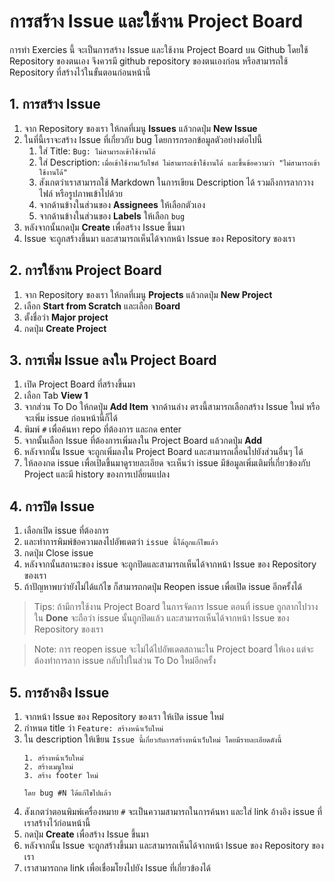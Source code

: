 
# การสร้าง Issue และใช้งาน Project Board

การทำ Exercies นี้ จะเป็นการสร้าง Issue และใช้งาน Project Board บน Github โดยใช้ Repository ของตนเอง จึงควรมี github repository ของตนเองก่อน หรือสามารถใช้ Repository ที่สร้างไว้ในขั้นตอนก่อนหน้านี้

## 1. การสร้าง Issue

1. จาก Repository ของเรา ให้กดที่เมนู **Issues** แล้วกดปุ่ม **New Issue**
2. ในที่นี้เราจะสร้าง Issue ที่เกี่ยวกับ bug โดยการกรอกข้อมูลตัวอย่างต่อไปนี้
   1. ใส่ Title: `Bug: ไม่สามารถเข้าใช้งานได้`
   2. ใส่ Description: `เมื่อเข้าใช้งานเว็บไซต์ ไม่สามารถเข้าใช้งานได้ และขึ้นข้อความว่า "ไม่สามารถเข้าใช้งานได้"`
   3. สังเกตว่าเราสามารถใช้ Markdown ในการเขียน Description ได้ รวมถึงการลากวางไฟล์ หรือรูปภาพเข้าไปด้วย
   4. จากด้านข้างในส่วนของ **Assignees** ให้เลือกตัวเอง
   5. จากด้านข้างในส่วนของ **Labels** ให้เลือก `bug`
3. หลังจากนั้นกดปุ่ม **Create** เพื่อสร้าง Issue ขึ้นมา
4. Issue จะถูกสร้างขึ้นมา และสามารถเห็นได้จากหน้า Issue ของ Repository ของเรา

## 2. การใช้งาน Project Board

1. จาก Repository ของเรา ให้กดที่เมนู **Projects** แล้วกดปุ่ม **New Project**
2. เลือก **Start from Scratch** และเลือก **Board**
3. ตั้งชื่อว่า **Major project**
4. กดปุ่ม **Create Project** 

## 3. การเพิ่ม Issue ลงใน Project Board   

1. เปิด Project Board ที่สร้างขึ้นมา
2. เลือก Tab **View 1**
3. จากส่วน To Do ให้กดปุ่ม **Add Item** จากด้านล่าง ตรงนี้สามารถเลือกสร้าง Issue ใหม่ หรือจะเพิ่ม issue ก่อนหน้านี้ก็ได้ 
4. พิมพ์ `#` เพื่อค้นหา repo ที่ต้องการ และกด enter
5. จากนั้นเลือก Issue ที่ต้องการเพิ่มลงใน Project Board แล้วกดปุ่ม **Add**
6. หลังจากนั้น Issue จะถูกเพิ่มลงใน Project Board และสามารถเลื่อนไปยังส่วนอื่นๆ ได้
7. ให้ลองกด issue เพื่อเปิดขึ้นมาดูรายละเอียด จะเห็นว่า issue มีข้อมูลเพิ่มเติมที่เกี่ยวข้องกับ Project และมี history ของการเปลี่ยนแปลง  

## 4. การปิด Issue 

1. เลือกเปิด issue ที่ต้องการ
2. และทำการพิมพ์ข้อความลงไปอัพเดตว่า `issue นี้ได้ถูกแก้ไขแล้ว`
3. กดปุ่ม Close issue 
4. หลังจากนั้นสถานะของ issue จะถูกปิดและสามารถเห็นได้จากหน้า Issue ของ Repository ของเรา 
5. ถ้าปัญหาพบว่ายังไม่ได้แก้ไข ก็สามารถกดปุ่ม Reopen issue เพื่อเปิด issue อีกครั้งได้

> Tips: ถ้ามีการใช้งาน Project Board ในการจัดการ Issue ตอนที่ issue ถูกลากไปวางใน **Done** จะถือว่า issue นั้นถูกปิดแล้ว และสามารถเห็นได้จากหน้า Issue ของ Repository ของเรา

> Note: การ reopen issue จะไม่ได้ไปอัพเดตสถานะใน Project board ให้เอง แต่จะต้องทำการลาก issue กลับไปในส่วน To Do ใหม่อีกครั้ง

## 5. การอ้างอิง Issue 

1. จากหน้า Issue ของ Repository ของเรา ให้เปิด issue ใหม่
2. กำหนด title ว่า `Feature: สร้างหน้าเว็บใหม่`
3. ใน description ให้เขียน `Issue นี้เกี่ยวกับการสร้างหน้าเว็บใหม่ โดยมีรายละเอียดดังนี้`
   ```
   1. สร้างหน้าเว็บใหม่
   2. สร้างเมนูใหม่
   3. สร้าง footer ใหม่

   โดย bug #N ได้แก้ไขไปแล้ว
   ```
4. สังเกตว่าตอนพิมพ์เครื่องหมาย `#` จะเป็นความสามารถในการค้นหา และใส่ link อ้างอิง issue ที่เราสร้างไว้ก่อนหน้านี้
5. กดปุ่ม **Create** เพื่อสร้าง Issue ขึ้นมา
6. หลังจากนั้น Issue จะถูกสร้างขึ้นมา และสามารถเห็นได้จากหน้า Issue ของ Repository ของเรา
7. เราสามารถกด link เพื่อเชื่อมโยงไปยัง Issue ที่เกี่ยวข้องได้

